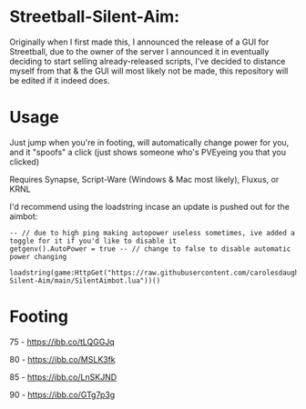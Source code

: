 # Streetball-Silent-Aim:

Originally when I first made this, I announced the release of a GUI for Streetball, due to the owner of the server I announced it in eventually deciding to start selling already-released scripts, I've decided to distance myself from that & the GUI will most likely not be made, this repository will be edited if it indeed does.

# Usage

Just jump when you're in footing, will automatically change power for you, and it "spoofs" a click (just shows someone who's PVEyeing you that you clicked)

Requires Synapse, Script-Ware (Windows & Mac most likely), Fluxus, or KRNL

I'd recommend using the loadstring incase an update is pushed out for the aimbot:
```
-- // due to high ping making autopower useless sometimes, ive added a toggle for it if you'd like to disable it
getgenv().AutoPower = true -- // change to false to disable automatic power changing

loadstring(game:HttpGet("https://raw.githubusercontent.com/carolesdaughter/Streetball-Silent-Aim/main/SilentAimbot.lua"))()
```

# Footing

75 - https://ibb.co/tLQGGJq

80 - https://ibb.co/MSLK3fk

85 - https://ibb.co/LnSKJND

90 - https://ibb.co/GTg7p3g
